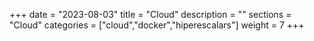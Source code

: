 +++
date        = "2023-08-03"
title       = "Cloud"
description = ""
sections    = "Cloud"
categories  = ["cloud","docker","hiperescalars"]
weight		= 7
+++